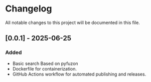 # Changelog

All notable changes to this project will be documented in this file.

## [0.0.1] - 2025-06-25

### Added
- Basic search Based on pyfuzon
- Dockerfile for containerization.
- GitHub Actions workflow for automated publishing and releases.